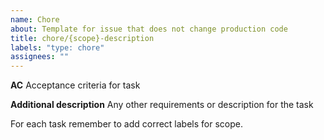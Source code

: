 ```yaml
---
name: Chore
about: Template for issue that does not change production code
title: chore/{scope}-description
labels: "type: chore"
assignees: ""
---
```


**AC**
Acceptance criteria for task

**Additional description**
Any other requirements or description for the task

For each task remember to add correct labels for scope.
